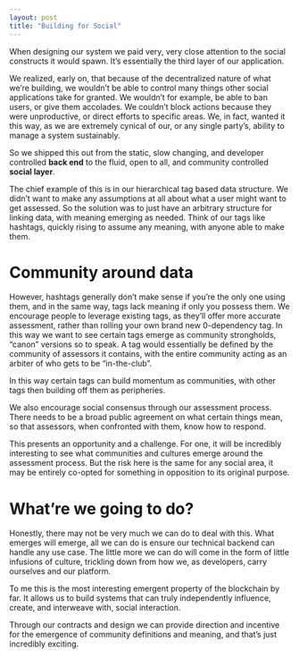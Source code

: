 ```yaml
---
layout: post
title: "Building for Social"
---
```

When designing our system we paid very, very close attention to the social constructs it would spawn. It’s essentially the third layer of our application.

We realized, early on, that because of the decentralized nature of what we’re building, we wouldn’t be able to control many things other social applications take for granted. We wouldn’t for example, be able to ban users, or give them accolades. We couldn’t block actions because they were unproductive, or direct efforts to specific areas. We, in fact, wanted it this way, as we are extremely cynical of our, or any single party’s, ability to manage a system sustainably.

So we shipped this out from the static, slow changing, and developer controlled **back end** to the fluid, open to all, and community controlled **social layer**.

The chief example of this is in our hierarchical tag based data structure. We didn’t want to make any assumptions at all about what a user might want to get assessed. So the solution was to just have an arbitrary structure for linking data, with meaning emerging as needed. Think of our tags like hashtags, quickly rising to assume any meaning, with anyone able to make them.

# Community around data

However, hashtags generally don’t make sense if you’re the only one using them, and in the same way, tags lack meaning if only you possess them. We encourage people to leverage existing tags, as they’ll offer more accurate assessment, rather than rolling your own brand new 0-dependency tag. In this way we want to see certain tags emerge as community strongholds, “canon” versions so to speak. A tag would essentially be defined by the community of assessors it contains, with the entire community acting as an arbiter of who gets to be “in-the-club”.

In this way certain tags can build momentum as communities, with other tags then building off them as peripheries.

We also encourage social consensus through our assessment process. There needs to be a broad public agreement on what certain things mean, so that assessors, when confronted with them, know how to respond.

This presents an opportunity and a challenge. For one, it will be incredibly interesting to see what communities and cultures emerge around the assessment process. But the risk here is the same for any social area, it may be entirely co-opted for something in opposition to its original purpose.

# What’re we going to do?

Honestly, there may not be very much we can do to deal with this. What emerges will emerge, all we can do is ensure our technical backend can handle any use case. The little more we can do will come in the form of little infusions of culture, trickling down from how we, as developers, carry ourselves and our platform.

To me this is the most interesting emergent property of the blockchain by far. It allows us to build systems that can truly independently influence, create, and interweave with, social interaction.

Through our contracts and design we can provide direction and incentive for the emergence of community definitions and meaning, and that’s just incredibly exciting.
